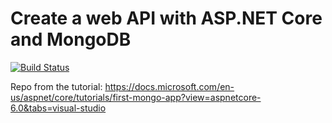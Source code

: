 # Create a web API with ASP.NET Core and MongoDB

[![Build Status](https://dev.azure.com/ozgeengin35/MongoDbProj/_apis/build/status/MongoDbProj?branchName=master)](https://dev.azure.com/ozgeengin35/MongoDbProj/_build/latest?definitionId=4&branchName=master)

Repo from the tutorial: https://docs.microsoft.com/en-us/aspnet/core/tutorials/first-mongo-app?view=aspnetcore-6.0&tabs=visual-studio
